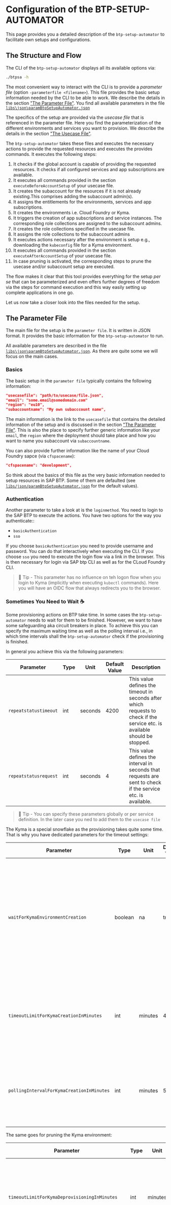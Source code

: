 # Configuration of the BTP-SETUP-AUTOMATOR

This page provides you a detailed description of the `btp-setup-automator` to facilitate own setups and configurations.

## The Structure and Flow

The CLI of the `btp-setup-automator` displays all its available options via:

```bash
./btpsa -h
```

The most convenient way to interact with the CLI is to provide a *parameter file* (option `-parameterfile <filename>`). This file provides the basic setup information needed by the CLI to be able to work. We describe the details in the section ["The Parameter File"](#the-parameter-file). You find all available parameters in the file [`libs\json\paramBtpSetupAutomator.json`](libs/json/paramBtpSetupAutomator.json)

The specifics of the setup are provided via the *usecase file* that is referenced in the parameter file. Here you find the parameterization of the different environments and services you want to provision. We describe the details in the section ["The Usecase File"](#the-usecase-file).

The `btp-setup-automator` takes these files and executes the necessary actions to provide the requested resources and executes the provides commands. It executes the following steps:

1. It checks if the global account is capable of providing the requested resources. It checks if all configured services and app subscriptions are available.
2. It executes all commands provided in the section `executeBeforeAccountSetup` of your usecase file.
3. It creates the subaccount for the resources if it is not already existing.This comprises adding the subaccount admin(s).
4. It assigns the entitlements for the environments, services and app subscriptions.
5. It creates the environments i.e. Cloud Foundry or Kyma.
6. It triggers the creation of app subscriptions and service instances. The corresponding role collections are assigned to the subaccount admins.
7. It creates the role collections specified in the usecase file.
8. It assigns the role collections to the subaccount admins
9. It executes actions necessary after the environment is setup e.g., downloading the `kubeconfig` file for a Kyma environment.
10. It executes all commands provided in the section `executeAfterAccountSetup` of your usecase file.
11. In case pruning is activated, the corresponding steps to prune the usecase and/or subaccount setup are executed.

The flow makes it clear that this tool provides everything for the setup *per se* that can be parameterized and even offers further degrees of freedom via the steps for command execution and this way easily setting up complete applications in one go.

Let us now take a closer look into the files needed for the setup.

## The Parameter File

The main file for the setup is the `parameter file`. It is written in JSON format. It provides the basic information for the `btp-setup-automator` to run.

All available parameters are described in the file [`libs\json\paramBtpSetupAutomator.json`](libs/json/paramBtpSetupAutomator.json). As there are quite some we will focus on the main cases.

### Basics

The basic setup in the `parameter file` typically contains the following information:

```json
"usecasefile": "path/to/usecase/file.json",
"email": "some.email@somedomain.com"
"region": "eu10",
"subaccountname": "My own subacccount name",
```

The main information is the link to the `usecasefile` that contains the detailed information of the setup and is discussed in the section ["The Parameter File"](#the-parameter-file). This is also the place to specify further generic information like your `email`, the `region` where the deployment should take place and how you want to name you subaccount via `subaccountname`.

You can also provide further information like the name of your Cloud Foundry sapce (via `cfspacename`):

```json
"cfspacename": "development",
```

So think about the basics of this file as the very basic information needed to setup resources in SAP BTP. Some of them are defaulted (see [`libs/json/paramBtpSetupAutomator.json`](libs/json/paramBtpSetupAutomator.json) for the default values).

### Authentication

Another parameter to take a look at is the `loginmethod`. You need to login to the SAP BTP to execute the actions. You have two options for the way you authenticate::

* `basicAuthentication`
* `sso`

If you choose `basicAuthentication` you need to provide username and password. You can do that interactively when executing the CLI. If you choose `sso` you need to execute the login flow via a link in the browser. This is then necessary for login via SAP btp CLI as well as for the CLoud Foundry CLI.

> 📝 Tip - This parameter has no influence on teh logon flow when you login to Kyma (implicitly when executing `kubectl` commands). Here you will have an OIDC flow that always redirects you to the browser.

### Sometimes You Need to Wait ☕

Some provisioning actions on BTP take time. In some cases the `btp-setup-automator` needs to wait for them to be finished. However, we want to have some safeguarding aka circuit breakers in place. To achieve this you can specify the maximum waiting time as well as the polling interval i.e., in which time intervals shall the `btp-setup-automator` check if the provisioning is finished.

In general you achieve this via the following parameters:

| Parameter | Type | Unit |Default Value | Description
| --- | --- | --- | --- | ---
| `repeatstatustimeout` | int | seconds | 4200 | This value defines the timeout in seconds after which requests to check if the service etc. is available should be stopped.
| `repeatstatusrequest` | int | seconds | 4 | This value defines the interval in seconds that requests are sent to check if the service etc. is available.

> 📝 Tip - You can specify these parameters globally or per service definition. In the later case you ned to add them to the `usecase file`

The Kyma is a special snowflake as the provisioning takes quite some time. That is why you have dedicated parameters for the timeout settings:

| Parameter | Type | Unit |Default Value | Description
| --- | --- | --- | --- | ---
| `waitForKymaEnvironmentCreation` | boolean | na | true | This parameters defines if you want to wait for the Kyma environment to be created. If it is set to `false` the `btp-setup-automator` will **not** be able to download the `kubeconfig` file.
| `timeoutLimitForKymaCreationInMinutes` | int | minutes | 40 | This value defines the timeout in **minutes** after which requests to check if the Kyma environment is available should be stopped.
| `pollingIntervalForKymaCreationInMinutes` | int | minutes | 5 | This value defines the interval in **minutes** that requests are sent to check if the Kyma environment is available.

The same goes for pruning the Kyma environment:

| Parameter | Type | Unit |Default Value | Description
| --- | --- | --- | --- | ---
| `timeoutLimitForKymaDeprovisioningInMinutes` | int | minutes | 40 | This value defines the timeout in **minutes** after which requests to check if the Kyma environment is deleted should be stopped.
| `pollingIntervalForKymaDeprovisioningInMinutes` | int | minutes | 5 | This value defines the interval in **minutes** that requests are sent to check if the Kyma environment is available.

### Pruning - Handle with Care

After setting up everything you have the option to tear everything down again. One scenario might be to use the  `btp-setup-automator` as a tool to enable a integration or end2end scenario for your app, namely setting things up, checking if the work (via `executeAfterAccountSetup` commands) and then remove everything again.

You specify the behavior via two parameters:

| Parameter | Type | Default Value | Description
| --- | --- | --- | ---
| `pruneusecase`    | boolean | false | If this parameter is set to true the use case setup will be removed. The subaccount will **not** be deleted.
| `prunesubaccount` | boolean | false | If this parameter is set to true the subaccount setup will be removed. This also comprises the removal of the artifacts defined in the usecase. The usecase deletion wil be triggered implicitly independent of the `pruneusecase` parameter.  

> ⚠ NOTE: Be aware that all setups done via commands must be reversed again. This can be done via commands provided in the `executeToPruneUseCase` section.  

### Parameter Examples

You find several examples for parameter files in the folder `usecases/other/unittests/parameterfiles`

## The Usecase File

The `usecase file` contains all the detail information and parameterization of the setup of environments, services etc. It is written in JSON format. While the `parameter file` defines the flow and generic setup parameters, this file contains the specification of the scenario you want to setup on SAP BTP.

Every usecase file start with some generic metadata that specifies the content named `aboutThisUseCase` that contains the details like name, author, description, status and alike. Here an example:

```json
{
  "aboutThisUseCase": {
    "name": "Deploy full-stack CAP application running in SAP Launchpad (on BTP TRIAL account)",
    "description": "This usecase provides all necessary information to create the necessary service instances and app subscription for a CAP application and to deploy that application on a SAP BTP account.",
    "author": "rui.nogueira@sap.com",
    "testStatus": "tested successfully",
    "usageStatus": "READY TO BE USED",
    "relatedLinks": [
      "https://developers.sap.com/tutorials/btp-app-launchpad-service.html"
    ]
  }
}  
```

The technical data in this file is dependent on your services. To make things a bit more tangible, Let us take a look at two samples in the following sections to showcase the fundamentals.

### Sample 1 - Plain XSUAA Service

Let us assume that you want to provision an instance of the XSUAA service. For that we need to specify the service like this:

```json
{
  "aboutThisUseCase": {
    "name": "Setup IAS",
    "description": "This usecase provides the configuration of services to create trust between the subaccount and a customer IAS tenant",
    ...
  },
  "services": [
    {
      "category": "SERVICE",
      "name": "xsuaa",
      "plan": "apiaccess",
      "instancename": "xsuaa_api",
      "repeatstatusrequest": "5",
      "repeatstatustimeout": "200",
      "createServiceKeys": [
        "myServiceKey1"
      ]
    }
  ],
  "admins": []
}
```

You specify all the artifacts in the `services` section as a JSON array. For XSUAA we have an artifact of the `category` `SERVICE` and specify the relevant input for the creation like the name of the service aka "which service do you want to create" (`"name": "xsuaa"`), the plan that should be used (`"plan": "apiaccess"`) the name of the service instance (`"instancename": "xsuaa_api"`) and so on.

This example also shows the service specific definition of the parameters `repeatstatusrequest` and `repeatstatustimeout` mentioned above.

You also see a `admins` attribute that points to an empty array. This allows you to specify further administrators. The email specified in the `parameter file` will automatically be added to the administrators and does not need to be added explicitly.

### Sample 2 - Plain Kyma Provisioning

Let us assume that you want to provision a Kyma environment in your subaccount. For that we need to specify the service like this:

```json
{
  "aboutThisUseCase": {
    "name": "Setup a Kyma environment on your productive BTP account (GCP)",
    "description": "This usecase contains the necessary configuration to setup a Kyma environment in your SAP BTP account (GCP).",
    ...
 },
  "services": [
    {
      "category": "ENVIRONMENT",
      "name": "kymaruntime",
      "plan": "gcp",
      "amount": 1,
      "parameters": {
        "name": "btp-auto-setup",
        "region": "europe-west3",
        "autoScalerMin": 2,
        "autoScalerMax": 3,
        "machineType": "n2-standard-8"
      }
    }
  ]
}
```

As we create a environment the `category` is set to the value `ENVIRONMENT`. The `name` of the environment is `kymaruntime`. As for every scenario we need to specify the `plan`. In addition we need to provide a value for the `amount` of environments.

Besides this basic setup information we can also specify additional parameters like the `name` we want to give our instance, the `region` where it should be deployed or the `machineType` that should be used.

> 📝 Tip - In case you struggle with the available parameters and the possible values you can either check the SAP BTP cockpit UI (JSON view when creating a service) and the help.sap.com documentation of the service.

### Usecase Examples

You find several examples for parameter files in the folder `usecases/released`.

## Further Information

As the `btp-setup-automator` is leveraging the capabilities of the SAP btp CLI we recommend to have a look into the documentation of the CLI when it comes to the detailed parameters for single services. You fin the information in [help.sap.com](https://help.sap.com/products/BTP/65de2977205c403bbc107264b8eccf4b/7c6df2db6332419ea7a862191525377c.html)